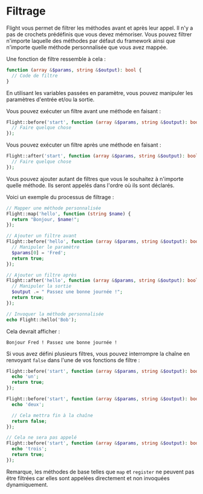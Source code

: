 # Filtrage

Flight vous permet de filtrer les méthodes avant et après leur appel. Il n'y a pas
de crochets prédéfinis que vous devez mémoriser. Vous pouvez filtrer n'importe laquelle des méthodes par défaut du framework
ainsi que n'importe quelle méthode personnalisée que vous avez mappée.

Une fonction de filtre ressemble à cela :

```php
function (array &$params, string &$output): bool {
  // Code de filtre
}
```

En utilisant les variables passées en paramètre, vous pouvez manipuler les paramètres d'entrée et/ou la sortie.

Vous pouvez exécuter un filtre avant une méthode en faisant :

```php
Flight::before('start', function (array &$params, string &$output): bool {
  // Faire quelque chose
});
```

Vous pouvez exécuter un filtre après une méthode en faisant :

```php
Flight::after('start', function (array &$params, string &$output): bool {
  // Faire quelque chose
});
```

Vous pouvez ajouter autant de filtres que vous le souhaitez à n'importe quelle méthode. Ils seront appelés dans l'ordre où ils sont déclarés.

Voici un exemple du processus de filtrage :

```php
// Mapper une méthode personnalisée
Flight::map('hello', function (string $name) {
  return "Bonjour, $name!";
});

// Ajouter un filtre avant
Flight::before('hello', function (array &$params, string &$output): bool {
  // Manipuler le paramètre
  $params[0] = 'Fred';
  return true;
});

// Ajouter un filtre après
Flight::after('hello', function (array &$params, string &$output): bool {
  // Manipuler la sortie
  $output .= " Passez une bonne journée !";
  return true;
});

// Invoquer la méthode personnalisée
echo Flight::hello('Bob');
```

Cela devrait afficher :

```
Bonjour Fred ! Passez une bonne journée !
```

Si vous avez défini plusieurs filtres, vous pouvez interrompre la chaîne en renvoyant `false`
dans l'une de vos fonctions de filtre :

```php
Flight::before('start', function (array &$params, string &$output): bool {
  echo 'un';
  return true;
});

Flight::before('start', function (array &$params, string &$output): bool {
  echo 'deux';

  // Cela mettra fin à la chaîne
  return false;
});

// Cela ne sera pas appelé
Flight::before('start', function (array &$params, string &$output): bool {
  echo 'trois';
  return true;
});
```

Remarque, les méthodes de base telles que `map` et `register` ne peuvent pas être filtrées car elles
sont appelées directement et non invoquées dynamiquement.